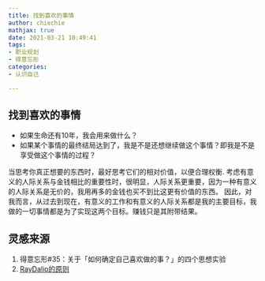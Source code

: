```yaml
---
title: 找到喜欢的事情
author: chiechie
mathjax: true
date: 2021-03-21 10:49:41
tags:
- 职业规划
- 得意忘形
categories:
- 认识自己

---
```



## 找到喜欢的事情

- 如果生命还有10年，我会用来做什么？
- 如果某个事情的最终结局达到了，我是不是还想继续做这个事情？即我是不是享受做这个事情的过程？


当思考你真正想要的东西时，最好思考它们的相对价值，以便合理权衡.
考虑有意义的人际关系与金钱相比的重要性时，很明显，人际关系更重要，因为一种有意义的人际关系是无价的，我用再多的金钱也买不到比这更有价值的东西。
因此，对我而言，从过去到现在，有意义的工作和有意义的人际关系都是我的主要目标，我做的一切事情都是为了实现这两个目标。赚钱只是其附带结果。




## 灵感来源
1. 得意忘形#35：关于「如何确定自己喜欢做的事？」的四个思想实验
2. [RayDalio的原则](https://weread.qq.com/web/reader/848324405e0fe08483ab6a4kc7432af0210c74d97b01b1c)